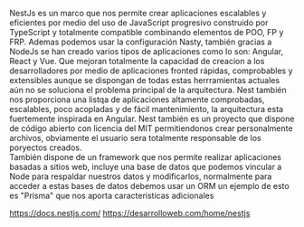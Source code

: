 NestJs es un marco que nos permite crear aplicaciones escalables y eficientes por medio del uso de JavaScript progresivo construido por TypeScript y totalmente compatible combinando elementos de POO, FP y FRP.
Ademas podemos usar la configuración Nasty, también gracias a NodeJs se han creado varios tipos de aplicaciones como lo son: Angular, React y Vue. Que mejoran totalmente la capacidad de creacion a los desarrolladores por medio de aplicaciones fronted rápidas, comprobables y extensibles aunque se dispongan de todas estas herrramientas actuales aún no se soluciona el problema principal de la arquitectura. Nest también nos proporciona una listqa de aplicaciones altamente comprobadas, escalables, poco acopladas y de fácil mantenimiento, la arquitectura esta fuertemente inspirada en Angular.
Nest también es un proyecto que dispone de código abierto con licencia del MIT permitiendonos crear personalmente archivos, obviamente el usuario sera totalmente responsable de los poryectos creados.  
También dispone de un framework que nos permite realizar aplicaciones basadas a sitios web, incluye una base de datos que podemos vincular a Node para respaldar nuestros datos y modificarlos, normalmente para acceder a estas bases de datos debemos usar un ORM un ejemplo de esto es "Prisma" que nos aporta caracteristicas adicionales



https://docs.nestjs.com/
https://desarrolloweb.com/home/nestjs